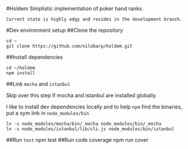 #Holdem
Simplistic implementation of poker hand ranks.

`Current state is highly edgy and resides in the development branch.`

#Dev environment setup
##Clone the repository

    cd ~
    git clone https://github.com/nilobarp/holdem.git
    
##Install dependencies

    cd ~/holdem
    npm install
    
##Link `mocha` and `istanbul`

Skip over this step if mocha and istanbul are installed globally.

I like to install dev dependencies locally and to help `npm` find the binaries, put a sym link in `node_modules/bin`
    
    ln -s node_modules/mocha/bin/_mocha node_modules/bin/_mocha
    ln -s node_modules/istanbul/lib/cli.js node_modules/bin/istanbul
    
##Run `test`
    npm test
##Run code coverage
    npm run cover
